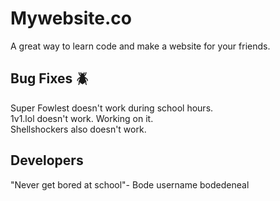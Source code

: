 # Mywebsite.co
A great way to learn code and make a website for your friends.

## Bug Fixes 🪲
Super Fowlest doesn't work during school hours.\
1v1.lol doesn't work. Working on it.\
Shellshockers also doesn't work.

## Developers
"Never get bored at school"- Bode username bodedeneal
